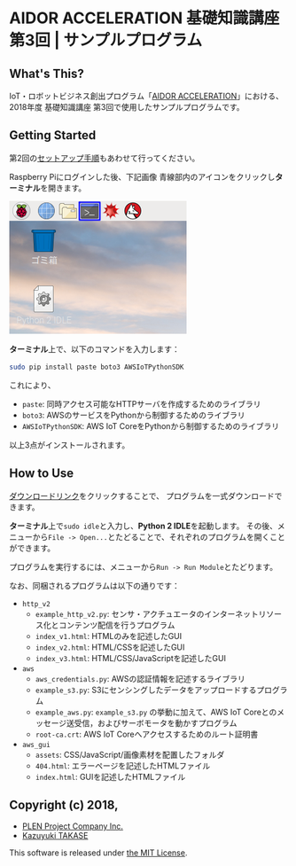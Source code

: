 AIDOR ACCELERATION 基礎知識講座 第3回 | サンプルプログラム
===============================================================================

What's This?
-------------------------------------------------------------------------------

IoT・ロボットビジネス創出プログラム「[AIDOR ACCELERATION](https://www.imedio.or.jp/acceleration)」における、
2018年度 基礎知識講座 第3回で使用したサンプルプログラムです。


Getting Started
-------------------------------------------------------------------------------

第2回の[セットアップ手順](https://github.com/Guvalif/imedio_0801/blob/master/README.md)もあわせて行ってください。

Raspberry Piにログインした後、下記画像 青線部内のアイコンをクリックし**ターミナル**を開きます。

![](.assets/desktop.png)

**ターミナル**上で、以下のコマンドを入力します：

```sh
sudo pip install paste boto3 AWSIoTPythonSDK
```

これにより、

- `paste`: 同時アクセス可能なHTTPサーバを作成するためのライブラリ
- `boto3`: AWSのサービスをPythonから制御するためのライブラリ
- `AWSIoTPythonSDK`: AWS IoT CoreをPythonから制御するためのライブラリ

以上3点がインストールされます。


How to Use
-------------------------------------------------------------------------------

[ダウンロードリンク](https://github.com/Guvalif/imedio_0822/archive/master.zip)をクリックすることで、
プログラムを一式ダウンロードできます。

**ターミナル**上で`sudo idle`と入力し、**Python 2 IDLE**を起動します。
その後、メニューから`File -> Open...`とたどることで、それぞれのプログラムを開くことができます。

プログラムを実行するには、メニューから`Run -> Run Module`とたどります。

なお、同梱されるプログラムは以下の通りです：

- `http_v2`
    - `example_http_v2.py`: センサ・アクチュエータのインターネットリソース化とコンテンツ配信を行うプログラム
    - `index_v1.html`: HTMLのみを記述したGUI
    - `index_v2.html`: HTML/CSSを記述したGUI
    - `index_v3.html`: HTML/CSS/JavaScriptを記述したGUI
- `aws`
    - `aws_credentials.py`: AWSの認証情報を記述するライブラリ
    - `example_s3.py`: S3にセンシングしたデータをアップロードするプログラム
    - `example_aws.py`: `example_s3.py` の挙動に加えて、AWS IoT Coreとのメッセージ送受信，およびサーボモータを動かすプログラム
    - `root-ca.crt`: AWS IoT Coreへアクセスするためのルート証明書
- `aws_gui`
    - `assets`: CSS/JavaScript/画像素材を配置したフォルダ
    - `404.html`: エラーページを記述したHTMLファイル
    - `index.html`: GUIを記述したHTMLファイル


Copyright (c) 2018,
-------------------------------------------------------------------------------

- [PLEN Project Company Inc.](https://plen.jp)
- [Kazuyuki TAKASE](https://github.com/Guvalif)

This software is released under [the MIT License](http://opensource.org/licenses/mit-license.php).